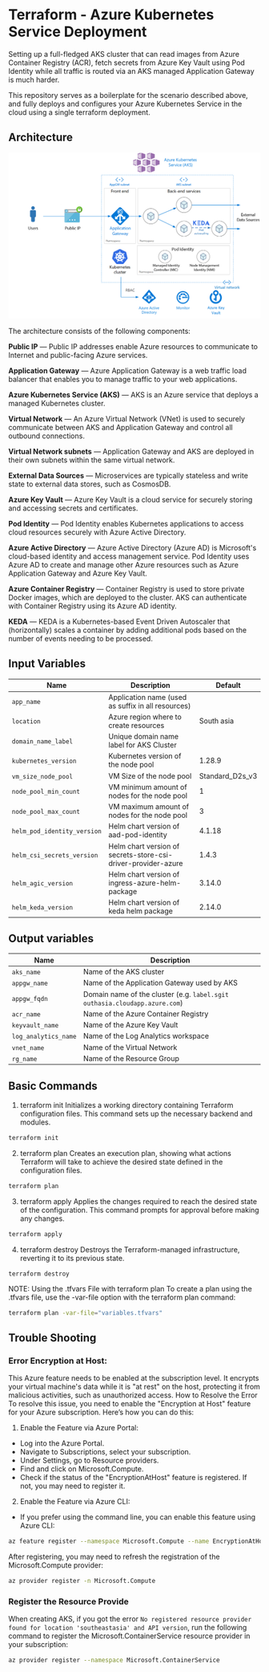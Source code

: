 # Terraform - Azure Kubernetes Service Deployment

Setting up a full-fledged AKS cluster that can read images from Azure Container Registry (ACR), fetch secrets from Azure Key Vault using Pod Identity while all traffic is routed via an AKS managed Application Gateway is much harder.

This repository serves as a boilerplate for the scenario described above, and fully deploys and configures your Azure Kubernetes Service in the cloud using a single terraform deployment.

## Architecture

![Architecture Diagram AKS deployment](images/archdiagram_k8s.png?raw=true "Architecture Diagram AKS deployment")

The architecture consists of the following components:

__Public IP__ —
 Public IP addresses enable Azure resources to communicate to Internet and public-facing Azure services.

__Application Gateway__ —
Azure Application Gateway is a web traffic load balancer that enables you to manage traffic to your web applications.

__Azure Kubernetes Service (AKS)__ —
AKS is an Azure service that deploys a managed Kubernetes cluster.

__Virtual Network__ —
An Azure Virtual Network (VNet) is used to securely communicate between AKS and Application Gateway and control all outbound connections.

__Virtual Network subnets__ —
Application Gateway and AKS are deployed in their own subnets within the same virtual network.

__External Data Sources__ —
Microservices are typically stateless and write state to external data stores, such as CosmosDB.

__Azure Key Vault__ —
Azure Key Vault is a cloud service for securely storing and accessing secrets and certificates.

__Pod Identity__ —
Pod Identity enables Kubernetes applications to access cloud resources securely with Azure Active Directory.

__Azure Active Directory__ —
Azure Active Directory (Azure AD) is Microsoft's cloud-based identity and access management service. Pod Identity uses Azure AD to create and manage other Azure resources such as Azure Application Gateway and Azure Key Vault.

__Azure Container Registry__ —
Container Registry is used to store private Docker images, which are deployed to the cluster. AKS can authenticate with Container Registry using its Azure AD identity.

__KEDA__ —
KEDA is a Kubernetes-based Event Driven Autoscaler that (horizontally) scales a container by adding additional pods based on the number of events needing to be processed.

## Input Variables

| Name | Description | Default         |
|------|-------------|-----------------|
| `app_name` | Application name (used as suffix in all resources) |                 | 
| `location` | Azure region where to create resources | South asia    | 
| `domain_name_label` | Unique domain name label for AKS Cluster |                 | 
| `kubernetes_version` | Kubernetes version of the node pool | 1.28.9          | 
| `vm_size_node_pool` | VM Size of the node pool | Standard_D2s_v3 | 
| `node_pool_min_count` | VM minimum amount of nodes for the node pool | 1               | 
| `node_pool_max_count` | VM maximum amount of nodes for the node pool | 3               | 
| `helm_pod_identity_version` | Helm chart version of aad-pod-identity | 4.1.18          | 
| `helm_csi_secrets_version` | Helm chart version of secrets-store-csi-driver-provider-azure | 1.4.3           | 
| `helm_agic_version` | Helm chart version of ingress-azure-helm-package | 3.14.0          | 
| `helm_keda_version` | Helm chart version of keda helm package | 2.14.0          | 

## Output variables

| Name | Description |
|------|-------------|
| `aks_name` | Name of the AKS cluster |
| `appgw_name` | Name of the Application Gateway used by AKS |
| `appgw_fqdn` | Domain name of the cluster (e.g. `label.sgit outhasia.cloudapp.azure.com`) |
| `acr_name` | Name of the Azure Container Registry |
| `keyvault_name` | Name of the Azure Key Vault |
| `log_analytics_name` | Name of the Log Analytics workspace |
| `vnet_name` | Name of the Virtual Network |
| `rg_name` | Name of the Resource Group |



## Basic Commands
1. terraform init
Initializes a working directory containing Terraform configuration files. This command sets up the necessary backend and modules.

```bash
terraform init
```
2. terraform plan
Creates an execution plan, showing what actions Terraform will take to achieve the desired state defined in the configuration files.

```bash
terraform plan
```
3. terraform apply
Applies the changes required to reach the desired state of the configuration. This command prompts for approval before making any changes.
```bash
terraform apply
```
4. terraform destroy
Destroys the Terraform-managed infrastructure, reverting it to its previous state.

```
terraform destroy
```

NOTE: Using the .tfvars File with terraform plan
To create a plan using the .tfvars file, use the -var-file option with the terraform plan command:

```bash
terraform plan -var-file="variables.tfvars"
```


## Trouble Shooting
### Error Encryption at Host:
This Azure feature needs to be enabled at the subscription level. It encrypts your virtual machine's data while it is "at rest" on the host, protecting it from malicious activities, such as unauthorized access.
How to Resolve the Error
To resolve this issue, you need to enable the "Encryption at Host" feature for your Azure subscription. Here’s how you can do this:

1. Enable the Feature via Azure Portal:

- Log into the Azure Portal.
- Navigate to Subscriptions, select your subscription.
- Under Settings, go to Resource providers.
- Find and click on Microsoft.Compute.
- Check if the status of the "EncryptionAtHost" feature is registered. If not, you may need to register it.

2. Enable the Feature via Azure CLI:

- If you prefer using the command line, you can enable this feature using Azure CLI:
``` bash
az feature register --namespace Microsoft.Compute --name EncryptionAtHost
```
After registering, you may need to refresh the registration of the Microsoft.Compute provider:
```bash
az provider register -n Microsoft.Compute
```

### Register the Resource Provide
When creating AKS, if you got the error `No registered resource provider found for location 'southeastasia' and API version`, run the following command to register the Microsoft.ContainerService resource provider in your subscription:

``` bash
az provider register --namespace Microsoft.ContainerService
```
